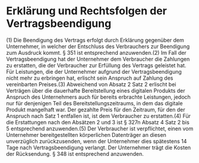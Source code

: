 # Erklärung und Rechtsfolgen der Vertragsbeendigung

(1) Die Beendigung des Vertrags erfolgt durch Erklärung gegenüber dem Unternehmer, in welcher der Entschluss des Verbrauchers zur Beendigung zum Ausdruck kommt. § 351 ist entsprechend anzuwenden.(2) Im Fall der Vertragsbeendigung hat der Unternehmer dem Verbraucher die Zahlungen zu erstatten, die der Verbraucher zur Erfüllung des Vertrags geleistet hat. Für Leistungen, die der Unternehmer aufgrund der Vertragsbeendigung nicht mehr zu erbringen hat, erlischt sein Anspruch auf Zahlung des vereinbarten Preises.(3) Abweichend von Absatz 2 Satz 2 erlischt bei Verträgen über die dauerhafte Bereitstellung eines digitalen Produkts der Anspruch des Unternehmers auch für bereits erbrachte Leistungen, jedoch nur für denjenigen Teil des Bereitstellungszeitraums, in dem das digitale Produkt mangelhaft war. Der gezahlte Preis für den Zeitraum, für den der Anspruch nach Satz 1 entfallen ist, ist dem Verbraucher zu erstatten.(4) Für die Erstattungen nach den Absätzen 2 und 3 ist § 327n Absatz 4 Satz 2 bis 5 entsprechend anzuwenden.(5) Der Verbraucher ist verpflichtet, einen vom Unternehmer bereitgestellten körperlichen Datenträger an diesen unverzüglich zurückzusenden, wenn der Unternehmer dies spätestens 14 Tage nach Vertragsbeendigung verlangt. Der Unternehmer trägt die Kosten der Rücksendung. § 348 ist entsprechend anzuwenden. 


